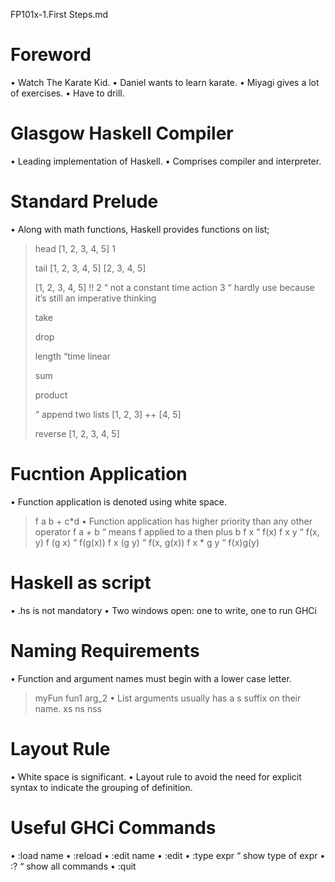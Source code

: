 FP101x-1.First Steps.md

# Foreword

• Watch The Karate Kid.
• Daniel wants to learn karate.
• Miyagi gives a lot of exercises.
• Have to drill.

# Glasgow Haskell Compiler

• Leading implementation of Haskell. 
• Comprises compiler and interpreter.

# Standard Prelude

• Along with math functions, Haskell provides functions on list;
> head [1, 2, 3, 4, 5]
> 1
>
> tail  [1, 2, 3, 4, 5]
>  [2, 3, 4, 5]
>
> [1, 2, 3, 4, 5] !! 2 “ not a constant time action
> 3 “ hardly use because it’s still an imperative thinking
>
> take 
>
> drop
>
> length “time linear
>
> sum
>
> product 
>
> “ append two lists
> [1, 2, 3] ++ [4, 5]
>
> reverse [1, 2, 3, 4, 5]
>
 
# Fucntion Application

• Function application is denoted using white space.
> f a b + c*d
• Function application has higher priority than any other operator
> f a + b “ means f applied to a then plus b
> f x “ f(x)
> f x y “ f(x, y)
> f (g x) “ f(g(x)) 
> f x (g y) “ f(x, g(x))
> f x * g y “ f(x)g(y)
>

# Haskell as script

• .hs is not mandatory
• Two windows open: one to write, one to run GHCi

# Naming Requirements

• Function and argument names must begin with a lower case letter.
> myFun fun1 arg_2
• List arguments usually has a s suffix on their name.
> xs ns nss

# Layout Rule

• White space is significant.
• Layout rule to avoid the need for explicit syntax to indicate the grouping of
definition.

# Useful GHCi Commands

• :load name
• :reload
• :edit name
• :edit
• :type expr “ show type of expr
• :? “ show all commands
• :quit

